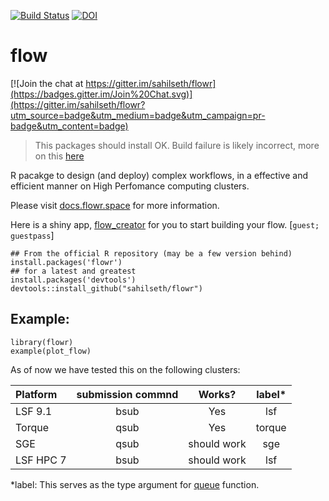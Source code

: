 [![Build Status](https://travis-ci.org/sahilseth/flowr.png)](https://travis-ci.org/sahilseth/flowr)
[![DOI](https://zenodo.org/badge/11075/sahilseth/flowr.svg)](http://dx.doi.org/10.5281/zenodo.16170)

flow
======

[![Join the chat at https://gitter.im/sahilseth/flowr](https://badges.gitter.im/Join%20Chat.svg)](https://gitter.im/sahilseth/flowr?utm_source=badge&utm_medium=badge&utm_campaign=pr-badge&utm_content=badge)

> This packages should install OK. Build failure is likely incorrect, more on this [here](https://github.com/hadley/stringr/issues/68)

R pacakge to design (and deploy) complex workflows, in a effective and efficient manner on High Perfomance computing clusters.

Please visit [docs.flowr.space](http://docs.flowr.space) for more information.

Here is a shiny app, [flow_creator](https://sseth.shinyapps.io/flow_creator/) for you to start building your flow.
[`guest; guestpass`]


```
## From the official R repository (may be a few version behind)
install.packages('flowr')
## for a latest and greatest
install.packages('devtools')
devtools::install_github("sahilseth/flowr")
```

## Example:
```
library(flowr)
example(plot_flow)
```

As of now we have tested this on the following clusters:

|Platform|submission commnd|Works?|label*|
|:---|:---:|:---:|:---:|
|LSF 9.1|bsub|Yes|lsf
|Torque|qsub|Yes|torque
|SGE|qsub|should work|sge
|LSF HPC 7|bsub|should work|lsf

*label: This serves as the type argument for [queue](http://docs.flowr.space/build/html/rd/topics/queue.html) function.